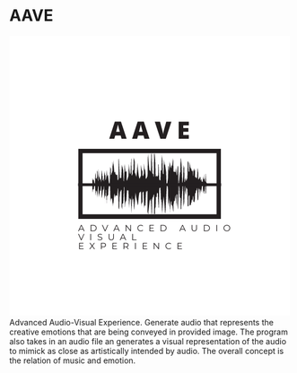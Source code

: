 # AAVE

![alt text](./2.png)
Advanced Audio-Visual Experience.  Generate audio that represents the creative emotions that are being conveyed in provided image. The program also takes in an audio file an generates a visual representation of the audio to mimick as close as artistically intended by audio.  The overall concept is the relation of music and emotion.
